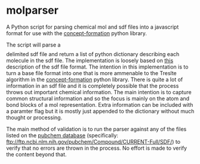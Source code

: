 # molparser
A Python script for parsing chemical mol and sdf files into a javascript format for use with the [concept-formation](https://github.com/cmaclell/concept_formation) python library.

The script will parse a $$$$ delimited sdf file and return a list of python dictionary describing each molecule in the sdf file. The implementation is loosely based on [this](http://c4.cabrillo.edu/404/ctfile.pdf) description of the sdf file format. The intention in this implementation is to turn a base file format into one that is more ammenable to the Treslte algorithm in the [concept-formation](https://github.com/cmaclell/concept_formation) python library. There is quite a lot of information in an sdf file and it is completely possible that the process throws out important chemical information. The main intention is to capture common structural information and so the focus is mainly on the atom and bond blocks of a mol representation. Extra information can be included with a paramter flag but it is mostly just appended to the dictionary without much thought or processing.

The main method of validation is to run the parser against any of the files listed on the [pubchem database](https://www.ncbi.nlm.nih.gov/pccompound) (specifically: ftp://ftp.ncbi.nlm.nih.gov/pubchem/Compound/CURRENT-Full/SDF/) to verify that no errors are thrown in the process. No effort is made to verify the content beyond that.
